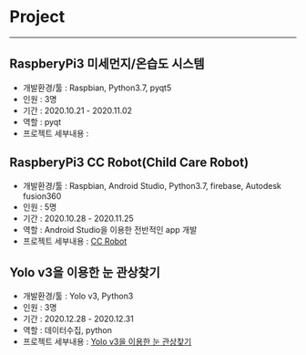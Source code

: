 # Project

***

## RaspberyPi3 미세먼지/온습도 시스템   
  - 개발환경/툴 : Raspbian, Python3.7, pyqt5 
  - 인원 : 3명   
  - 기간 : 2020.10.21 - 2020.11.02
  - 역할 : pyqt
  - 프로젝트 세부내용 : 
  
## RaspberyPi3 CC Robot(Child Care Robot)     
  - 개발환경/툴 : Raspbian, Android Studio, Python3.7, firebase, Autodesk fusion360     
  - 인원 : 5명    
  - 기간 : 2020.10.28 - 2020.11.25
  - 역할 : Android Studio을 이용한 전반적인 app 개발
  - 프로젝트 세부내용 : [CC Robot](https://github.com/J-jihee/Project/tree/main/CC_Robot)
   
## Yolo v3을 이용한 눈 관상찾기    
  - 개발환경/툴 : Yolo v3, Python3
  - 인원 : 3명
  - 기간 : 2020.12.28 - 2020.12.31
  - 역할 : 데이터수집, python
  - 프로젝트 세부내용 : [Yolo v3을 이용한 눈 관상찾기](https://github.com/J-jihee/Project/tree/main/Yolo)

